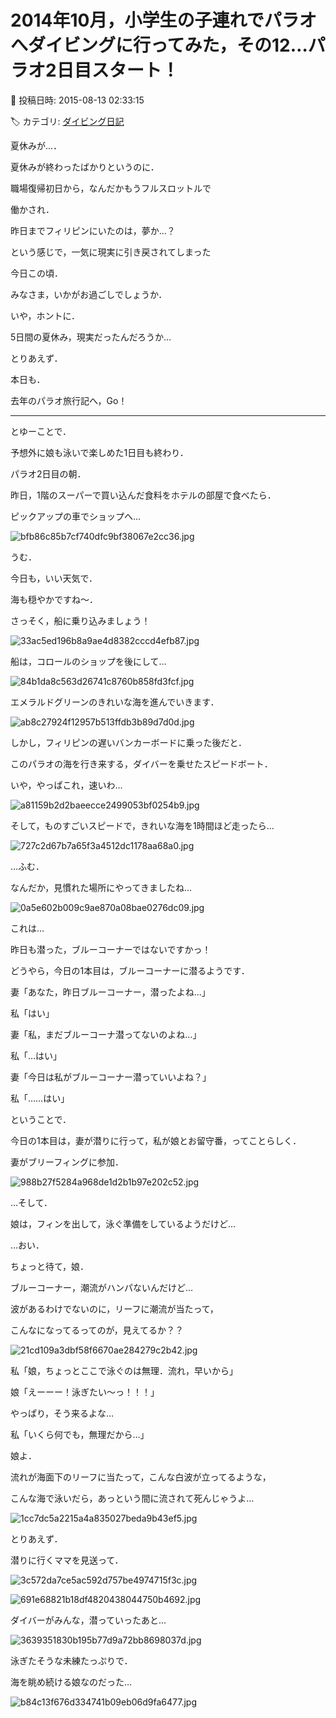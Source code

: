 # 2014年10月，小学生の子連れでパラオへダイビングに行ってみた，その12…パラオ2日目スタート！

📅 投稿日時: 2015-08-13 02:33:15

🏷️ カテゴリ: [ダイビング日記](ce3a7a8d424d112fce83ee85c81a0e344.md)

夏休みが…．


夏休みが終わったばかりというのに．


職場復帰初日から，なんだかもうフルスロットルで


働かされ．





昨日までフィリピンにいたのは，夢か…？





という感じで，一気に現実に引き戻されてしまった


今日この頃．


みなさま，いかがお過ごしでしょうか．





いや，ホントに．


5日間の夏休み，現実だったんだろうか…





とりあえず．


本日も．


去年のパラオ旅行記へ，Go！


---





とゆーことで．


予想外に娘も泳いで楽しめた1日目も終わり．





パラオ2日目の朝．


昨日，1階のスーパーで買い込んだ食料をホテルの部屋で食べたら．


ピックアップの車でショップへ…




![bfb86c85b7cf740dfc9bf38067e2cc36.jpg](images/bfb86c85b7cf740dfc9bf38067e2cc36.jpg)




うむ．


今日も，いい天気で．


海も穏やかですね～．





さっそく，船に乗り込みましょう！




![33ac5ed196b8a9ae4d8382cccd4efb87.jpg](images/33ac5ed196b8a9ae4d8382cccd4efb87.jpg)







船は，コロールのショップを後にして…




![84b1da8c563d26741c8760b858fd3fcf.jpg](images/84b1da8c563d26741c8760b858fd3fcf.jpg)




エメラルドグリーンのきれいな海を進んでいきます．




![ab8c27924f12957b513ffdb3b89d7d0d.jpg](images/ab8c27924f12957b513ffdb3b89d7d0d.jpg)







しかし，フィリピンの遅いバンカーボードに乗った後だと．


このパラオの海を行き来する，ダイバーを乗せたスピードボート．


いや，やっぱこれ，速いわ…




![a81159b2d2baeecce2499053bf0254b9.jpg](images/a81159b2d2baeecce2499053bf0254b9.jpg)







そして，ものすごいスピードで，きれいな海を1時間ほど走ったら…




![727c2d67b7a65f3a4512dc1178aa68a0.jpg](images/727c2d67b7a65f3a4512dc1178aa68a0.jpg)







…ふむ．


なんだか，見慣れた場所にやってきましたね…




![0a5e602b009c9ae870a08bae0276dc09.jpg](images/0a5e602b009c9ae870a08bae0276dc09.jpg)




これは…


昨日も潜った，ブルーコーナーではないですかっ！


どうやら，今日の1本目は，ブルーコーナーに潜るようです．





妻「あなた，昨日ブルーコーナー，潜ったよね…」





私「はい」





妻「私，まだブルーコーナ潜ってないのよね…」





私「…はい」





妻「今日は私がブルーコーナー潜っていいよね？」





私「……はい」





ということで．


今日の1本目は，妻が潜りに行って，私が娘とお留守番，ってことらしく．


妻がブリーフィングに参加．




![988b27f5284a968de1d2b1b97e202c52.jpg](images/988b27f5284a968de1d2b1b97e202c52.jpg)




…そして．


娘は，フィンを出して，泳ぐ準備をしているようだけど…





…おい．


ちょっと待て，娘．


ブルーコーナー，潮流がハンパないんだけど…


波があるわけでないのに，リーフに潮流が当たって，


こんなになってるってのが，見えてるか？？




![21cd109a3dbf58f6670ae284279c2b42.jpg](images/21cd109a3dbf58f6670ae284279c2b42.jpg)







私「娘，ちょっとここで泳ぐのは無理．流れ，早いから」





娘「えーーー！泳ぎたい～っ！！！」





やっぱり，そう来るよな…





私「いくら何でも，無理だから…」





娘よ．


流れが海面下のリーフに当たって，こんな白波が立ってるような，


こんな海で泳いだら，あっという間に流されて死んじゃうよ…




![1cc7dc5a2215a4a835027beda9b43ef5.jpg](images/1cc7dc5a2215a4a835027beda9b43ef5.jpg)







とりあえず．


潜りに行くママを見送って．




![3c572da7ce5ac592d757be4974715f3c.jpg](images/3c572da7ce5ac592d757be4974715f3c.jpg)









![691e68821b18df4820438044750b4692.jpg](images/691e68821b18df4820438044750b4692.jpg)




ダイバーがみんな，潜っていったあと…




![3639351830b195b77d9a72bb8698037d.jpg](images/3639351830b195b77d9a72bb8698037d.jpg)







泳ぎたそうな未練たっぷりで．


海を眺め続ける娘なのだった…




![b84c13f676d334741b09eb06d9fa6477.jpg](images/b84c13f676d334741b09eb06d9fa6477.jpg)
